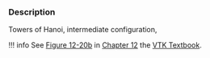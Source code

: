 ### Description

Towers of Hanoi, intermediate configuration,

!!! info
    See [Figure 12-20b](../../../VTKBook/12Chapter12/#Figure%2012-20b) in [Chapter 12](../../../VTKBook/12Chapter12) the [VTK Textbook](../../../VTKBook/01Chapter1).
